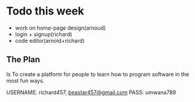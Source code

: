 # Todo this week

- work on home-page design(arnoud)
- login + signup(richard)
- code editor(arnold+richard)

## The Plan
Is To create a platform for people to learn how to program software in the most fun ways.

 USERNAME: richard457, beastar457@gmail.com
 PASS: umwana789
